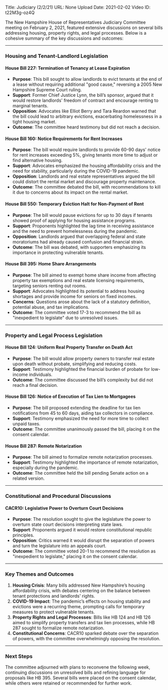 Title: Judiciary (2/2/21)
URL: None
Upload Date: 2021-02-02
Video ID: t22M3g-oz4Q

The New Hampshire House of Representatives Judiciary Committee meeting on February 2, 2021, featured extensive discussions on several bills addressing housing, property rights, and legal processes. Below is a cohesive summary of the key discussions and outcomes:

---

### **Housing and Tenant-Landlord Legislation**

#### **House Bill 227: Termination of Tenancy at Lease Expiration**
- **Purpose**: This bill sought to allow landlords to evict tenants at the end of a lease without requiring additional "good cause," reversing a 2005 New Hampshire Supreme Court ruling.
- **Support**: Former Chief Justice Lynn, the bill’s sponsor, argued that it would restore landlords' freedom of contract and encourage renting to marginal tenants.
- **Opposition**: Advocates like Elliot Berry and Tara Reardon warned that the bill could lead to arbitrary evictions, exacerbating homelessness in a tight housing market.
- **Outcome**: The committee heard testimony but did not reach a decision.

#### **House Bill 160: Notice Requirements for Rent Increases**
- **Purpose**: The bill would require landlords to provide 60-90 days' notice for rent increases exceeding 5%, giving tenants more time to adjust or find alternative housing.
- **Support**: Advocates emphasized the housing affordability crisis and the need for stability, particularly during the COVID-19 pandemic.
- **Opposition**: Landlords and real estate representatives argued the bill could distort the rental market and discourage property maintenance.
- **Outcome**: The committee debated the bill, with recommendations to kill it due to concerns about its impact on the rental market.

#### **House Bill 550: Temporary Eviction Halt for Non-Payment of Rent**
- **Purpose**: The bill would pause evictions for up to 30 days if tenants showed proof of applying for housing assistance programs.
- **Support**: Proponents highlighted the lag time in receiving assistance and the need to prevent homelessness during the pandemic.
- **Opposition**: Landlords argued that overlapping federal and state moratoriums had already caused confusion and financial strain.
- **Outcome**: The bill was debated, with supporters emphasizing its importance in protecting vulnerable tenants.

#### **House Bill 395: Home Share Arrangements**
- **Purpose**: The bill aimed to exempt home share income from affecting property tax exemptions and real estate licensing requirements, targeting seniors renting out rooms.
- **Support**: Advocates highlighted its potential to address housing shortages and provide income for seniors on fixed incomes.
- **Concerns**: Questions arose about the lack of a statutory definition, potential abuse, and tax implications.
- **Outcome**: The committee voted 17-3 to recommend the bill as "inexpedient to legislate" due to unresolved issues.

---

### **Property and Legal Process Legislation**

#### **House Bill 124: Uniform Real Property Transfer on Death Act**
- **Purpose**: The bill would allow property owners to transfer real estate upon death without probate, simplifying and reducing costs.
- **Support**: Testimony highlighted the financial burden of probate for low-income individuals.
- **Outcome**: The committee discussed the bill’s complexity but did not reach a final decision.

#### **House Bill 126: Notice of Execution of Tax Lien to Mortgagees**
- **Purpose**: The bill proposed extending the deadline for tax lien notifications from 45 to 60 days, aiding tax collectors in compliance.
- **Support**: Testimony emphasized the need for more time to collect unpaid taxes.
- **Outcome**: The committee unanimously passed the bill, placing it on the consent calendar.

#### **House Bill 287: Remote Notarization**
- **Purpose**: The bill aimed to formalize remote notarization processes.
- **Support**: Testimony highlighted the importance of remote notarization, especially during the pandemic.
- **Outcome**: The committee held the bill pending Senate action on a related version.

---

### **Constitutional and Procedural Discussions**

#### **CACR10: Legislative Power to Overturn Court Decisions**
- **Purpose**: The resolution sought to give the legislature the power to overturn state court decisions interpreting state laws.
- **Support**: Proponents argued it would restore constitutional republic principles.
- **Opposition**: Critics warned it would disrupt the separation of powers and turn the legislature into an appeals court.
- **Outcome**: The committee voted 20-1 to recommend the resolution as "inexpedient to legislate," placing it on the consent calendar.

---

### **Key Themes and Outcomes**
1. **Housing Crisis**: Many bills addressed New Hampshire’s housing affordability crisis, with debates centering on the balance between tenant protections and landlords' rights.
2. **COVID-19 Impact**: The pandemic’s effects on housing stability and evictions were a recurring theme, prompting calls for temporary measures to protect vulnerable tenants.
3. **Property Rights and Legal Processes**: Bills like HB 124 and HB 126 aimed to simplify property transfers and tax lien processes, while HB 287 sought to formalize remote notarization.
4. **Constitutional Concerns**: CACR10 sparked debate over the separation of powers, with the committee overwhelmingly opposing the resolution.

---

### **Next Steps**
The committee adjourned with plans to reconvene the following week, continuing discussions on unresolved bills and refining language for proposals like HB 395. Several bills were placed on the consent calendar, while others were retained or recommended for further work.